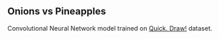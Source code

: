 ## Onions vs Pineapples

Convolutional Neural Network model trained on [Quick. Draw!](hhttps://quickdraw.withgoogle.com/data) dataset.
